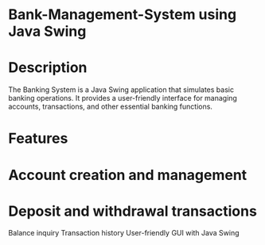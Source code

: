 # Bank-Management-System using Java Swing 
# Description
The Banking System is a Java Swing application that simulates basic banking operations.
It provides a user-friendly interface for managing accounts, transactions, and other essential banking functions.
# Features
# Account creation and management
# Deposit and withdrawal transactions
Balance inquiry
Transaction history
User-friendly GUI with Java Swing

